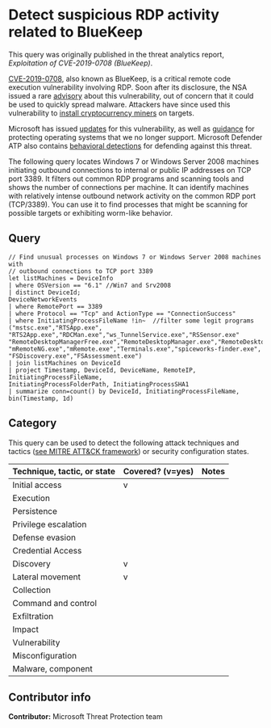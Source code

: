# Detect suspicious RDP activity related to BlueKeep

This query was originally published in the threat analytics report, *Exploitation of CVE-2019-0708 (BlueKeep)*.

[CVE-2019-0708](https://nvd.nist.gov/vuln/detail/CVE-2019-0708), also known as BlueKeep, is a critical remote code execution vulnerability involving RDP. Soon after its disclosure, the NSA issued a rare [advisory](https://www.nsa.gov/News-Features/News-Stories/Article-View/Article/1865726/nsa-cybersecurity-advisory-patch-remote-desktop-services-on-legacy-versions-of/) about this vulnerability, out of concern that it could be used to quickly spread malware. Attackers have since used this vulnerability to [install cryptocurrency miners](https://www.wired.com/story/bluekeep-hacking-cryptocurrency-mining/) on targets.

Microsoft has issued [updates](https://portal.msrc.microsoft.com/en-US/security-guidance/advisory/CVE-2019-0708) for this vulnerability, as well as [guidance](https://support.microsoft.com/en-us/help/4500705/customer-guidance-for-cve-2019-0708) for protecting operating systems that we no longer support. Microsoft Defender ATP also contains [behavioral detections](https://www.microsoft.com/security/blog/2019/11/07/the-new-cve-2019-0708-rdp-exploit-attacks-explained/) for defending against this threat.

The following query locates Windows 7 or Windows Server 2008 machines initiating outbound connections to internal or public IP addresses on TCP port 3389. It filters out common RDP programs and scanning tools and shows the number of connections per machine. It can identify machines with relatively intense outbound network activity on the common RDP port (TCP/3389). You can use it to find processes that might be scanning for possible targets or exhibiting worm-like behavior.

## Query

```Kusto
// Find unusual processes on Windows 7 or Windows Server 2008 machines with
// outbound connections to TCP port 3389
let listMachines = DeviceInfo
| where OSVersion == "6.1" //Win7 and Srv2008
| distinct DeviceId;
DeviceNetworkEvents
| where RemotePort == 3389
| where Protocol == "Tcp" and ActionType == "ConnectionSuccess"
| where InitiatingProcessFileName !in~  //filter some legit programs
("mstsc.exe","RTSApp.exe", "RTS2App.exe","RDCMan.exe","ws_TunnelService.exe","RSSensor.exe"
"RemoteDesktopManagerFree.exe","RemoteDesktopManager.exe","RemoteDesktopManager64.exe",
"mRemoteNG.exe","mRemote.exe","Terminals.exe","spiceworks-finder.exe",
"FSDiscovery.exe","FSAssessment.exe")
| join listMachines on DeviceId
| project Timestamp, DeviceId, DeviceName, RemoteIP, InitiatingProcessFileName, 
InitiatingProcessFolderPath, InitiatingProcessSHA1
| summarize conn=count() by DeviceId, InitiatingProcessFileName, bin(Timestamp, 1d)
```

## Category

This query can be used to detect the following attack techniques and tactics ([see MITRE ATT&CK framework](https://attack.mitre.org/)) or security configuration states.

| Technique, tactic, or state | Covered? (v=yes) | Notes |
|------------------------|----------|-------|
| Initial access | v |  |
| Execution |  |  |
| Persistence |  |  |
| Privilege escalation |  |  |
| Defense evasion |  |  |
| Credential Access |  |  |
| Discovery | v |  |
| Lateral movement | v |  |
| Collection |  |  |
| Command and control |  |  |
| Exfiltration |  |  |
| Impact |  |  |
| Vulnerability |  |  |
| Misconfiguration |  |  |
| Malware, component |  |  |

## Contributor info

**Contributor:** Microsoft Threat Protection team
